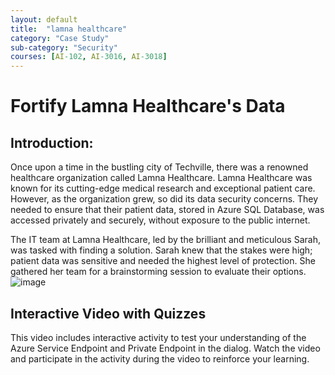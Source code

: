 ```yaml
---
layout: default
title:  "lamna healthcare"
category: "Case Study"
sub-category: "Security"
courses: [AI-102, AI-3016, AI-3018]
---
```

# Fortify Lamna Healthcare's Data

## Introduction:

Once upon a time in the bustling city of Techville, there was a renowned healthcare organization called Lamna Healthcare. 
Lamna Healthcare was known for its cutting-edge medical research and exceptional patient care. However, as the organization grew, so did its data security concerns. They needed to ensure that their patient data, stored in Azure SQL Database, was accessed privately and securely, without exposure to the public internet.

The IT team at Lamna Healthcare, led by the brilliant and meticulous Sarah, was tasked with finding a solution. Sarah knew that the stakes were high; patient data was sensitive and needed the highest level of protection. She gathered her team for a brainstorming session to evaluate their options.![image](https://github.com/user-attachments/assets/277e75aa-48f0-4699-be64-adb32d93d8ad)


## Interactive Video with Quizzes
This video includes interactive activity to test your understanding of the Azure Service Endpoint and Private Endpoint in the dialog. Watch the video and participate in the activity during the video to reinforce your learning.
